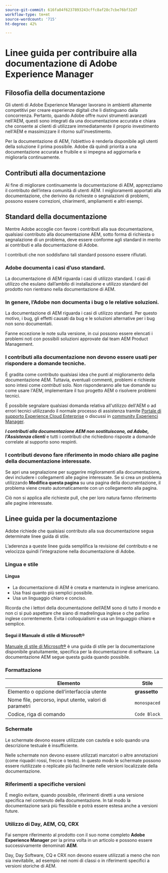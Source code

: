 ```yaml
---
source-git-commit: 616fa84f6237893243cffc8af28c7cbe76bf32d7
workflow-type: tm+mt
source-wordcount: '715'
ht-degree: 42%

---
```

# Linee guida per contribuire alla documentazione di Adobe Experience Manager

## Filosofia della documentazione

Gli utenti di Adobe Experience Manager lavorano in ambienti altamente competitivi per creare esperienze digitali che li distinguano dalla concorrenza. Pertanto, quando Adobe offre nuovi strumenti avanzati nell&#39;AEM, questi sono integrati da una documentazione accurata e chiara che consente ai clienti di utilizzare immediatamente il proprio investimento nell&#39;AEM e massimizzare il ritorno sull&#39;investimento.

Per la documentazione di AEM, l’obiettivo è renderla disponibile agli utenti della soluzione il prima possibile. Adobe dà quindi priorità a una documentazione accurata e fruibile e si impegna ad aggiornarla e migliorarla continuamente.

## Contributi alla documentazione

Al fine di migliorare continuamente la documentazione di AEM, apprezziamo il contributo dell’intera comunità di utenti AEM. I miglioramenti apportati alla documentazione, che derivino da richieste o segnalazioni di problemi, possono essere correzioni, chiarimenti, ampliamenti e altri esempi.

## Standard della documentazione

Mentre Adobe accoglie con favore i contributi alla sua documentazione, qualsiasi contributo alla documentazione AEM, sotto forma di richiesta o segnalazione di un problema, deve essere conforme agli standard in merito ai contributi e alla documentazione di Adobe.

I contributi che non soddisfano tali standard possono essere rifiutati.

### Adobe documenta i casi d’uso standard.

La documentazione di AEM riguarda i casi di utilizzo standard. I casi di utilizzo che esulano dall’ambito di installazione e utilizzo standard del prodotto non rientrano nella documentazione di AEM.

### In genere, l’Adobe non documenta i bug o le relative soluzioni.

La documentazione di AEM riguarda i casi di utilizzo standard. Per questo motivo, i bug, gli effetti causati da bug e le soluzioni alternative per i bug non sono documentati.

Fanne eccezione le note sulla versione, in cui possono essere elencati i problemi noti con possibili soluzioni approvate dal team AEM Product Management.

### I contributi alla documentazione non devono essere usati per rispondere a domande tecniche.

È gradita come contributo qualsiasi idea che punti al miglioramento della documentazione AEM. Tuttavia, eventuali commenti, problemi e richieste sono intesi come *contributi* solo. Non risponderanno alle tue domande su come usare l&#39;AEM, implementare il tuo progetto AEM o risolvere problemi tecnici.

È possibile segnalare qualsiasi domanda relativa all&#39;utilizzo dell&#39;AEM o ad errori tecnici utilizzando il normale processo di assistenza tramite [Portale di supporto Experience Cloud Enterprise](https://experienceleague.adobe.com/it?support-solution=General#support) o discussi in [community Experienci Manager](https://experienceleaguecommunities.adobe.com/t5/adobe-experience-manager/ct-p/adobe-experience-manager-community?lang=it).

***I contributi alla documentazione AEM non sostituiscono, ad Adobe, l’Assistenza clienti*** e tutti i contributi che richiedono risposte a domande correlate al supporto sono respinti.

### I contributi devono fare riferimento in modo chiaro alle pagine della documentazione interessate.

Se apri una segnalazione per suggerire miglioramenti alla documentazione, devi includere i collegamenti alle pagine interessate. Se si crea un problema utilizzando **Modifica questa pagina** su una pagina della documentazione, il problema viene creato automaticamente con un collegamento alla pagina.

Ciò non si applica alle richieste pull, che per loro natura fanno riferimento alle pagine interessate.

## Linee guida per la documentazione

Adobe richiede che qualsiasi contributo alla sua documentazione segua determinate linee guida di stile.

L’aderenza a queste linee guida semplifica la revisione del contributo e ne velocizza quindi l’integrazione nella documentazione di Adobe.

### Lingua e stile

#### Lingua

* La documentazione di AEM è creata e mantenuta in inglese americano.
* Usa frasi quanto più semplici possibile.
* Usa un linguaggio chiaro e conciso.

Ricorda che i lettori della documentazione dell’AEM sono di tutto il mondo e non ci si può aspettare che siano di madrelingua inglese o che parlino inglese correntemente. Evita i colloquialismi e usa un linguaggio chiaro e semplice.

#### Segui il Manuale di stile di Microsoft®

[Manuale di stile di Microsoft®](https://learn.microsoft.com/en-us/style-guide/welcome/) è una guida di stile per la documentazione disponibile gratuitamente, specifica per la documentazione di software. La documentazione AEM segue questa guida quando possibile.

### Formattazione

| Elemento | Stile |
|---|---|
| Elemento o opzione dell’interfaccia utente | **grassetto** |
| Nome file, percorso, input utente, valori di parametri | `monospaced` |
| Codice, riga di comando | ```Code Block``` |

### Schermate

Le schermate devono essere utilizzate con cautela e solo quando una descrizione testuale è insufficiente.

Nelle schermate non devono essere utilizzati marcatori o altre annotazioni (come riquadri rossi, frecce o testo). In questo modo le schermate possono essere riutilizzate o replicate più facilmente nelle versioni localizzate della documentazione.

### Riferimenti a specifiche versioni

È meglio evitare, quando possibile, riferimenti diretti a una versione specifica nel contenuto della documentazione. In tal modo la documentazione sarà più flessibile e potrà essere estesa anche a versioni future.

### Utilizzo di Day, AEM, CQ, CRX

Fai sempre riferimento al prodotto con il suo nome completo **Adobe Experience Manager** per la prima volta in un articolo e possono essere successivamente denominati **AEM**.

Day, Day Software, CQ e CRX non devono essere utilizzati a meno che non sia inevitabile, ad esempio nei nomi di classi o in riferimenti specifici a versioni storiche di AEM.